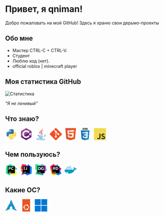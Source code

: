 # Привет, я qniman! <img src="https://komarev.com/ghpvc/?username=qniman&style=flat-square&color=orange" alt=""/>

Добро пожаловать на мой GitHub! Здесь я храню свои дерьмо-проекты

## Обо мне

- Мастер CTRL-C + CTRL-V.
- Студент
- Люблю код (нет).
- official roblox | minecraft player

## Моя статистика GitHub

![Статистика](https://github-readme-stats.vercel.app/api?username=qniman&show_icons=true&theme=radical)

*"Я не ленивый"*

## Что знаю?
<div>
  <img src="https://github.com/devicons/devicon/blob/master/icons/python/python-original.svg" title="Python" alt="Java" width="40" height="40"/>&nbsp;
  <img src="https://github.com/devicons/devicon/blob/master/icons/csharp/csharp-original.svg" title="C#" alt="Java" width="40" height="40"/>&nbsp;
  <img src="https://github.com/devicons/devicon/blob/master/icons/java/java-original.svg" title="Java" alt="Java" width="40" height="40"/>&nbsp
  <img src="https://github.com/devicons/devicon/blob/master/icons/git/git-original.svg" title="Git" alt="Java" width="40" height="40"/>&nbsp
  <img src="https://github.com/devicons/devicon/blob/master/icons/html5/html5-original.svg" title="HTML5" alt="Java" width="40" height="40"/>&nbsp
  <img src="https://github.com/devicons/devicon/blob/master/icons/css3/css3-original-wordmark.svg" title="CSS" alt="Java" width="40" height="40"/>&nbsp
  <img src="https://github.com/devicons/devicon/blob/master/icons/javascript/javascript-original.svg" title="JavaScript" alt="Java" width="40" height="40"/>&nbsp
</div>

## Чем пользуюсь?

<div>
  <img src="https://github.com/devicons/devicon/blob/master/icons/pycharm/pycharm-original.svg" title="PyCharm" alt="" width="40" height="40"/>&nbsp;
  <img src="https://github.com/devicons/devicon/blob/master/icons/intellij/intellij-original.svg" title="IntelliJ" alt="" width="40" height="40"/>&nbsp;
  <img src="https://github.com/devicons/devicon/blob/master/icons/datagrip/datagrip-original.svg" title="DataGrip" alt="" width="40" height="40"/>&nbsp;
  <img src="https://github.com/devicons/devicon/blob/master/icons/rider/rider-original.svg" title="Rider" alt="" width="40" height="40"/>&nbsp;
  <img src="https://github.com/devicons/devicon/blob/master/icons/docker/docker-plain.svg" title="Docker" alt="" width="40" height="40"/>&nbsp;
</div>

## Какие ОС?

<div>
  <img src="https://github.com/devicons/devicon/blob/master/icons/archlinux/archlinux-original.svg" title="Arch Linux" alt="" width="40" height="40"/>&nbsp;
  <img src="https://github.com/devicons/devicon/blob/master/icons/ubuntu/ubuntu-original.svg" title="Ubuntu" alt="" width="40" height="40"/>&nbsp;
  <img src="https://github.com/devicons/devicon/blob/master/icons/windows11/windows11-original.svg" title="Windows" alt="" width="40" height="40"/>&nbsp;
</div>

